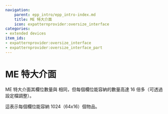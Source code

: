 ```yaml
---
navigation:
    parent: epp_intro/epp_intro-index.md
    title: ME 特大介面
    icon: expatternprovider:oversize_interface
categories:
- extended devices
item_ids:
- expatternprovider:oversize_interface
- expatternprovider:oversize_interface_part
---
```

# ME 特大介面
<Row gap="20">
<BlockImage id="expatternprovider:oversize_interface" scale="8"></BlockImage>
<GameScene zoom="8" background="transparent">
  <ImportStructure src="../structure/cable_oversize_interface.snbt"></ImportStructure>
</GameScene>
</Row>
ME 特大介面其欄位數量與 <ItemLink id="expatternprovider:ex_interface" /> 相同，但每個欄位能容納的數量高達 16 倍多（可透過設定檔調整）。

這表示每個欄位能容納 1024（64x16）個物品。
